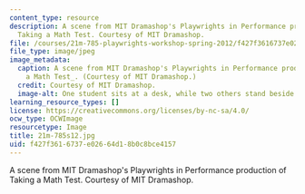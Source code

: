 ```yaml
---
content_type: resource
description: A scene from MIT Dramashop's Playwrights in Performance production of
  Taking a Math Test. Courtesy of MIT Dramashop.
file: /courses/21m-785-playwrights-workshop-spring-2012/f427f3616737e02664d18b0c8bce4157_21m-785s12.jpg
file_type: image/jpeg
image_metadata:
  caption: A scene from MIT Dramashop's Playwrights in Performance production of _Taking
    a Math Test_. (Courtesy of MIT Dramashop.)
  credit: Courtesy of MIT Dramashop.
  image-alt: One student sits at a desk, while two others stand beside him, gesturing.
learning_resource_types: []
license: https://creativecommons.org/licenses/by-nc-sa/4.0/
ocw_type: OCWImage
resourcetype: Image
title: 21m-785s12.jpg
uid: f427f361-6737-e026-64d1-8b0c8bce4157
---
```

A scene from MIT Dramashop's Playwrights in Performance production of Taking a Math Test. Courtesy of MIT Dramashop.